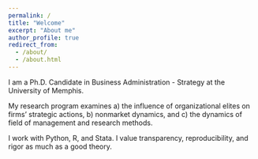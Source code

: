 ```yaml
---
permalink: /
title: "Welcome"
excerpt: "About me"
author_profile: true
redirect_from: 
  - /about/
  - /about.html
---
```


I am a Ph.D. Candidate in Business Administration - Strategy at the University of Memphis.

My research program examines a) the influence of organizational elites on firms’ strategic actions, b) nonmarket dynamics, and c) the dynamics of field of management and research methods.

I work with Python, R, and Stata. I value transparency, reproducibility, and rigor as much as a good theory.